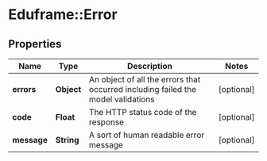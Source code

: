 # Eduframe::Error

## Properties
Name | Type | Description | Notes
------------ | ------------- | ------------- | -------------
**errors** | **Object** | An object of all the errors that occurred including failed the model validations | [optional] 
**code** | **Float** | The HTTP status code of the response | [optional] 
**message** | **String** | A sort of human readable error message | [optional] 


